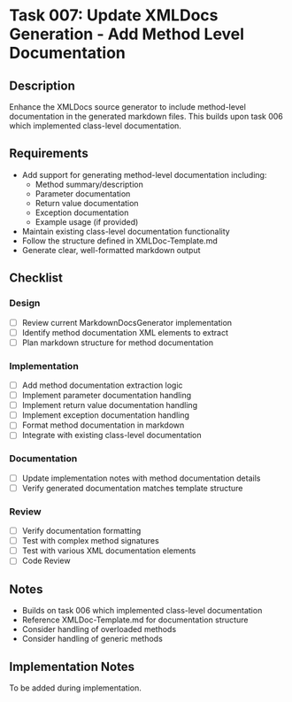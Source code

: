 # Task 007: Update XMLDocs Generation - Add Method Level Documentation

## Description

Enhance the XMLDocs source generator to include method-level documentation in the generated markdown files. This builds upon task 006 which implemented class-level documentation.

## Requirements

- Add support for generating method-level documentation including:
  - Method summary/description
  - Parameter documentation
  - Return value documentation
  - Exception documentation
  - Example usage (if provided)
- Maintain existing class-level documentation functionality
- Follow the structure defined in XMLDoc-Template.md
- Generate clear, well-formatted markdown output

## Checklist

### Design
- [ ] Review current MarkdownDocsGenerator implementation
- [ ] Identify method documentation XML elements to extract
- [ ] Plan markdown structure for method documentation

### Implementation
- [ ] Add method documentation extraction logic
- [ ] Implement parameter documentation handling
- [ ] Implement return value documentation handling
- [ ] Implement exception documentation handling
- [ ] Format method documentation in markdown
- [ ] Integrate with existing class-level documentation

### Documentation
- [ ] Update implementation notes with method documentation details
- [ ] Verify generated documentation matches template structure

### Review
- [ ] Verify documentation formatting
- [ ] Test with complex method signatures
- [ ] Test with various XML documentation elements
- [ ] Code Review

## Notes

- Builds on task 006 which implemented class-level documentation
- Reference XMLDoc-Template.md for documentation structure
- Consider handling of overloaded methods
- Consider handling of generic methods

## Implementation Notes

To be added during implementation.
